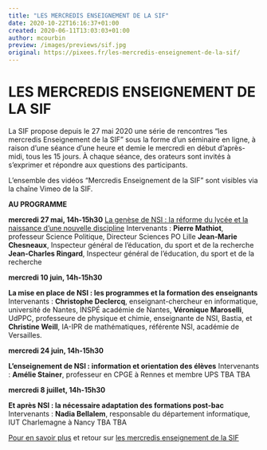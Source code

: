 ```yaml
---
title: "LES MERCREDIS ENSEIGNEMENT DE LA SIF"
date: 2020-10-22T16:16:37+01:00
created: 2020-06-11T13:03:03+01:00
author: mcourbin
preview: /images/previews/sif.jpg
original: https://pixees.fr/les-mercredis-enseignement-de-la-sif/
---
```


# LES MERCREDIS ENSEIGNEMENT DE LA SIF

La SIF propose depuis le 27 mai 2020 une série de rencontres “les mercredis Enseignement de la SIF” sous la forme d’un séminaire en ligne, à raison d’une séance d’une heure et demie le mercredi en début d’après-midi, tous les 15 jours.
À chaque séance, des orateurs sont invités à s’exprimer et répondre aux questions des participants.

L’ensemble des vidéos “Mercredis Enseignement de la SIF” sont visibles via la chaîne Vimeo de la SIF.

**AU PROGRAMME**

**mercredi 27 mai, 14h-15h30**
[La genèse de NSI : la réforme du lycée et la naissance d’une nouvelle discipline](https://www.youtube.com/watch?v=alCdYqYn9qo)
Intervenants :
**Pierre Mathiot**, professeur Science Politique, Directeur Sciences PO Lille
**Jean-Marie Chesneaux**, Inspecteur général de l’éducation, du sport et de la recherche
**Jean-Charles Ringard**, Inspecteur général de l’éducation, du sport et de la recherche

**mercredi 10 juin, 14h-15h30**

**La mise en place de NSI : les programmes et la formation des enseignants**
Intervenants :
**Christophe Declercq**, enseignant-chercheur en informatique, université de Nantes, INSPÉ académie de Nantes,
**Véronique Maroselli**, UdPPC, professeure de physique et chimie, enseignante de NSI, Bastia, et
**Christine Weill**, IA-IPR de mathématiques, référente NSI, académie de Versailles.

**mercredi 24 juin, 14h-15h30**

**L’enseignement de NSI : information et orientation des élèves**
Intervenants :
**Amélie Stainer**, professeur en CPGE à Rennes et membre UPS
TBA
TBA

**mercredi 8 juillet, 14h-15h30**

**Et après NSI : la nécessaire adaptation des formations post-bac**
Intervenants :
**Nadia Bellalem**, responsable du département informatique, IUT Charlemagne à Nancy
TBA
TBA

[Pour en savoir plus](https://www.societe-informatique-de-france.fr/les-journees-sif/la-specialite-nsi-et-les-formations-post-bac/) et retour sur [les mercredis enseignement de la SIF](https://www.societe-informatique-de-france.fr/2020/07/retour-sur-les-mercredis-enseignement-de-la-sif/)
